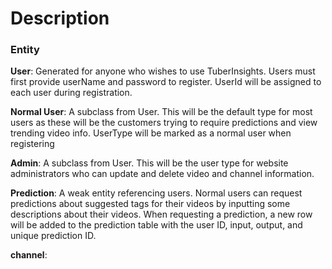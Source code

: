 # Description 

### Entity
**User**: Generated for anyone who wishes to use TuberInsights. Users must first provide userName and password to register. UserId will be assigned to each user during registration.

**Normal User**: A subclass from User. This will be the default type for most users as these will be the customers trying to require predictions and view trending video info. UserType will be marked as a normal user when registering

**Admin**: A subclass from User. This will be the user type for website administrators who can update and delete video and channel information. 

**Prediction**: A weak entity referencing users. Normal users can request predictions about suggested tags for their videos by inputting some descriptions about their videos. When requesting a prediction, a new row will be added to the prediction table with the user ID, input, output, and unique prediction ID. 

**channel**: 
